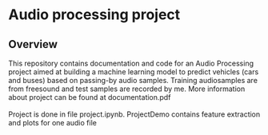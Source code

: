 # Audio processing project

## Overview

This repository contains documentation and code for an Audio Processing project aimed at building a machine learning model to predict vehicles (cars and buses) based on passing-by audio samples. Training audiosamples are from freesound and test samples are recorded by me. More information about project can be found at documentation.pdf\
\
Project is done in file project.ipynb. ProjectDemo contains feature extraction and plots for one audio file

